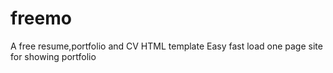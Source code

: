 # freemo
A free resume,portfolio and CV HTML template
Easy fast load one page site for showing portfolio 

